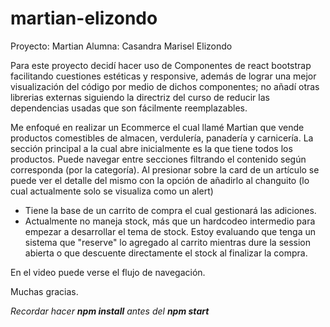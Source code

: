 # martian-elizondo
Proyecto: Martian
Alumna: Casandra Marisel Elizondo

Para este proyecto decidí hacer uso de Componentes de react bootstrap facilitando cuestiones  estéticas y responsive, además de lograr una mejor visualización del código por medio de dichos componentes; no añadí otras librerias externas siguiendo la directriz del curso de reducir las dependencias usadas que son fácilmente reemplazables.

Me enfoqué en realizar un Ecommerce el cual llamé Martian que vende productos comestibles de almacen, verdulería, panadería y carnicería. 
La sección principal a la cual abre inicialmente es la que tiene todos los productos. Puede navegar entre secciones filtrando el contenido según corresponda (por la categoría). Al presionar sobre la card de un artículo se puede ver el detalle del mismo con la opción de añadirlo al changuito (lo cual actualmente solo se visualiza como un alert)
* Tiene la base de un carrito de compra el cual gestionará las adiciones.
* Actualmente no maneja stock, más que un hardcodeo intermedio para empezar a desarrollar el tema de stock. Estoy evaluando que tenga un sistema que "reserve" lo agregado al carrito mientras dure la session abierta o que descuente directamente el stock al finalizar la compra.

En el video puede verse el flujo de navegación.

Muchas gracias.

*Recordar hacer **npm install** antes del **npm start***

